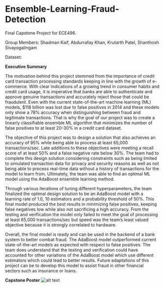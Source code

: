 # Ensemble-Learning-Fraud-Detection

Final Capstone Project for ECE496.

Group Members: Shadman Kaif, Abdurrafay Khan, Krutarth Patel, Shanthosh Sivayogalingam

Dataset: 

**Executive Summary**

The motivation behind this project stemmed from the importance of credit card transaction processing standards keeping in line with the growth of e-commerce. With clear indications of a growing trend in consumer habits and credit card usage, it is imperative that banks are able to authenticate and approve genuine transactions and accurately reject those that could be fraudulent. Even with the current state-of-the-art machine learning (ML) models, $118 billion was lost due to false positives in 2014 and these models only show a 78% accuracy when distinguishing between fraud and legitimate transactions. That is why the goal of our project was to create a linearly classifiable ensemble ML algorithm that minimizes the number of false positives to at least 20-30% in a credit card dataset. 

The objective of this project was to design a solution that also achieves an accuracy of 95% while being able to process at least 65,000 transactions/sec. Late additions to these objectives were meeting a recall score of at least 50% and a false negative rate below 30%. The team had to complete this design solution considering constraints such as being limited to simulated transaction data for privacy and security reasons as well as not being able to process real-time data without a history of transactions for the model to learn from. Ultimately, the team was able to find an optimal ML model using the AdaBoost ensemble learning method.

Through various iterations of tuning different hyperparameters, the team finalized the optimal design solution to be an AdaBoost model with a learning rate of 1.0, 10 estimators and a probability threshold of 50%. This final model produced the best results in minimizing false positives, keeping false negatives low while also not sacrificing a high accuracy. From the testing and verification the model only failed to meet the goal of processing at least 65,000 transactions/sec but speed was the team’s least valued objective because it is strongly correlated to hardware.

Overall, the final model is ready and can be used in the backend of a bank system to better combat fraud. The AdaBoost model outperformed current state-of-the-art models as expected with respect to false positives. The team does understand that the testing and verification could have accounted for other variations of the AdaBoost model which use different estimators which could lead to better results. Future adaptations of this project can be to develop this model to assist fraud in other financial sectors such as insurance or loans.

**Capstone Poster**
![alt text]()